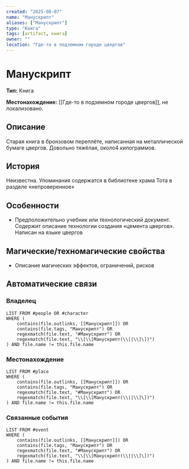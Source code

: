 ```yaml
---
created: "2025-08-07"
name: "Манускрипт"
aliases: ["Манускрипт"]
type: "Книга"
tags: [artifact, книга]
owner: ""
location: "Где-то в подземном городе цвергов"
---
```


# Манускрипт

**Тип:** Книга  

**Местонахождение:** [[Где-то в подземном городе цвергов]], не локализовано.

## Описание
Старая книга в бронзовом переплёте, написанная на металлической бумаге цвергов. Довольно тяжёлая, около4 килограммов.

## История
Неизвестна. Упоминания содержатся в библиотеке храма Тота в разделе  «непроверенное»

## Особенности
- Предположительно учебник или технологический документ. Содержит описание технологии создания «цемента цвергов». Написан на языке цвергов

## Магические/техномагические свойства
- Описание магических эффектов, ограничений, рисков

## Автоматические связи
### Владелец
```dataview
LIST FROM #people OR #character
WHERE (
    contains(file.outlinks, [[Манускрипт]]) OR
    contains(file.tags, "Манускрипт") OR
    regexmatch(file.text, "#Манускрипт") OR
    regexmatch(file.text, "\\[\\[Манускрипт(\\||\\]\])")
) AND file.name != this.file.name
```

### Местонахождение
```dataview
LIST FROM #place
WHERE (
    contains(file.outlinks, [[Манускрипт]]) OR
    contains(file.tags, "Манускрипт") OR
    regexmatch(file.text, "#Манускрипт") OR
    regexmatch(file.text, "\\[\\[Манускрипт(\\||\\]\])")
) AND file.name != this.file.name
```

### Связанные события
```dataview
LIST FROM #event
WHERE (
    contains(file.outlinks, [[Манускрипт]]) OR
    contains(file.tags, "Манускрипт") OR
    regexmatch(file.text, "#Манускрипт") OR
    regexmatch(file.text, "\\[\\[Манускрипт(\\||\\]\])")
) AND file.name != this.file.name
```



